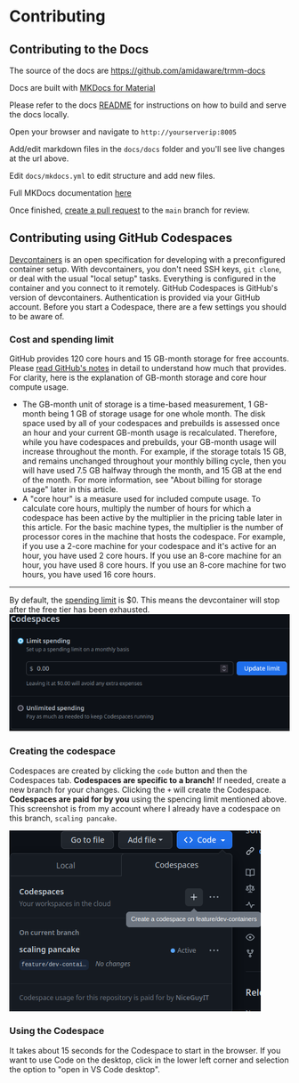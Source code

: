 # Contributing

## Contributing to the Docs

The source of the docs are <https://github.com/amidaware/trmm-docs>

Docs are built with [MKDocs for Material](https://squidfunk.github.io/mkdocs-material/)

Please refer to the docs [README](https://github.com/amidaware/trmm-docs) for instructions on how to build and serve the docs locally.

Open your browser and navigate to `http://yourserverip:8005`

Add/edit markdown files in the `docs/docs` folder and you'll see live changes at the url above.

Edit `docs/mkdocs.yml` to edit structure and add new files.

Full MKDocs documentation [here](https://squidfunk.github.io/mkdocs-material/getting-started/)

Once finished, [create a pull request](https://www.digitalocean.com/community/tutorials/how-to-create-a-pull-request-on-github) to the `main` branch for review.

## Contributing using GitHub Codespaces

[Devcontainers](https://devcontainers.org/) is an open specification for developing with a preconfigured container setup. With devcontainers, you don't need SSH keys, `git clone`, or deal with the usual "local setup" tasks. Everything is configured in the container and you connect to it remotely. GitHub Codespaces is GitHub's version of devcontainers. Authentication is provided via your GitHub account. Before you start a Codespace, there are a few settings you should to be aware of.

### Cost and spending limit

GitHub provides 120 core hours and 15 GB-month storage for free accounts. Please [read GitHub's notes](https://docs.github.com/en/billing/managing-billing-for-github-codespaces/about-billing-for-github-codespaces#monthly-included-storage-and-core-hours-for-personal-accounts) in detail to understand how much that provides. For clarity, here is the explanation of GB-month storage and core hour compute usage.

- The GB-month unit of storage is a time-based measurement, 1 GB-month being 1 GB of storage usage for one whole month. The disk space used by all of your codespaces and prebuilds is assessed once an hour and your current GB-month usage is recalculated. Therefore, while you have codespaces and prebuilds, your GB-month usage will increase throughout the month. For example, if the storage totals 15 GB, and remains unchanged throughout your monthly billing cycle, then you will have used 7.5 GB halfway through the month, and 15 GB at the end of the month. For more information, see "About billing for storage usage" later in this article.
- A "core hour" is a measure used for included compute usage. To calculate core hours, multiply the number of hours for which a codespace has been active by the multiplier in the pricing table later in this article. For the basic machine types, the multiplier is the number of processor cores in the machine that hosts the codespace. For example, if you use a 2-core machine for your codespace and it's active for an hour, you have used 2 core hours. If you use an 8-core machine for an hour, you have used 8 core hours. If you use an 8-core machine for two hours, you have used 16 core hours.

----
By default, the [spending limit](https://docs.github.com/en/billing/managing-billing-for-github-codespaces/managing-the-spending-limit-for-github-codespaces#managing-the-github-codespaces-spending-limit-for-your-personal-account) is $0. This means the devcontainer will stop after the free tier has been exhausted.
![Codespace spending limit](codespace-spending-limit.png)

### Creating the codespace

Codespaces are created by clicking the `code` button and then the Codespaces tab. **Codespaces are specific to a branch!** If needed, create a new branch for your changes. Clicking the `+` will create the Codespace. **Codespaces are paid for by you** using the spencing limit mentioned above. This screenshot is from my account where I already have a codespace on this branch, `scaling pancake`.

![Codespace creation](codespace-creation.png)

### Using the Codespace

It takes about 15 seconds for the Codespace to start in the browser. If you want to use Code on the desktop, click in the lower left corner and selection the option to "open in VS Code desktop".